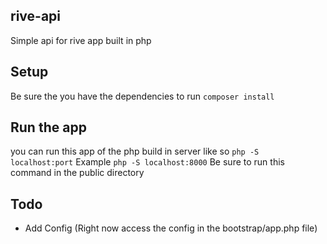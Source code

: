 ## rive-api

Simple api for rive app built in php

## Setup
Be sure the you have the dependencies to run
```composer install```

## Run the app
you can run this app of the php build in server like so
``` php -S localhost:port ```
Example ``` php -S localhost:8000 ```
Be sure to run this command in the public directory

## Todo
* Add Config (Right now access the config in the bootstrap/app.php file)
